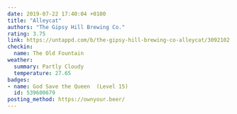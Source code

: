 ```yaml
---
date: 2019-07-22 17:40:04 +0100
title: "Alleycat"
authors: "The Gipsy Hill Brewing Co."
rating: 3.75
link: https://untappd.com/b/the-gipsy-hill-brewing-co-alleycat/3092102
checkin:
  name: The Old Fountain
weather:
  summary: Partly Cloudy
  temperature: 27.65
badges:
- name: God Save the Queen  (Level 15)
  id: 539600679
posting_method: https://ownyour.beer/
---
```

